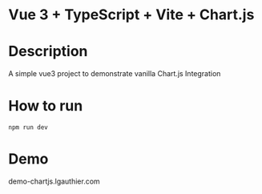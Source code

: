 # Vue 3 + TypeScript + Vite + Chart.js

# Description

A simple vue3 project to demonstrate vanilla Chart.js Integration

# How to run

`npm run dev`

# Demo 
demo-chartjs.lgauthier.com
